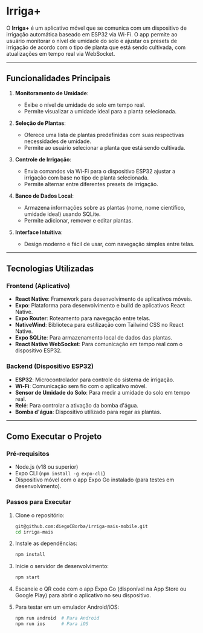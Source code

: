 # Irriga+

O **Irriga+** é um aplicativo móvel que se comunica com um dispositivo de irrigação automática baseado em ESP32 via Wi-Fi. O app permite ao usuário monitorar o nível de umidade do solo e ajustar os presets de irrigação de acordo com o tipo de planta que está sendo cultivada, com atualizações em tempo real via WebSocket.

---

## Funcionalidades Principais

1. **Monitoramento de Umidade**:
   - Exibe o nível de umidade do solo em tempo real.
   - Permite visualizar a umidade ideal para a planta selecionada.

2. **Seleção de Plantas**:
   - Oferece uma lista de plantas predefinidas com suas respectivas necessidades de umidade.
   - Permite ao usuário selecionar a planta que está sendo cultivada.

3. **Controle de Irrigação**:
   - Envia comandos via Wi-Fi para o dispositivo ESP32 ajustar a irrigação com base no tipo de planta selecionada.
   - Permite alternar entre diferentes presets de irrigação.

4. **Banco de Dados Local**:
   - Armazena informações sobre as plantas (nome, nome científico, umidade ideal) usando SQLite.
   - Permite adicionar, remover e editar plantas.

5. **Interface Intuitiva**:
   - Design moderno e fácil de usar, com navegação simples entre telas.

---

## Tecnologias Utilizadas

### Frontend (Aplicativo)
- **React Native**: Framework para desenvolvimento de aplicativos móveis.
- **Expo**: Plataforma para desenvolvimento e build de aplicativos React Native.
- **Expo Router**: Roteamento para navegação entre telas.
- **NativeWind**: Biblioteca para estilização com Tailwind CSS no React Native.
- **Expo SQLite**: Para armazenamento local de dados das plantas.
- **React Native WebSocket**: Para comunicação em tempo real com o dispositivo ESP32.

### Backend (Dispositivo ESP32)
- **ESP32**: Microcontrolador para controle do sistema de irrigação.
- **Wi-Fi**: Comunicação sem fio com o aplicativo móvel.
- **Sensor de Umidade do Solo**: Para medir a umidade do solo em tempo real.
- **Relé**: Para controlar a ativação da bomba d'água.
- **Bomba d'água**: Dispositivo utilizado para regar as plantas.

---

## Como Executar o Projeto

### Pré-requisitos
- Node.js (v18 ou superior)
- Expo CLI (`npm install -g expo-cli`)
- Dispositivo móvel com o app Expo Go instalado (para testes em desenvolvimento).

### Passos para Executar

1. Clone o repositório:
   ```bash
   git@github.com:diegoCBorba/irriga-mais-mobile.git
   cd irriga-mais
   ```

2. Instale as dependências:
   ```bash
   npm install
   ```

3. Inicie o servidor de desenvolvimento:
   ```bash
   npm start
   ```

4. Escaneie o QR code com o app Expo Go (disponível na App Store ou Google Play) para abrir o aplicativo no seu dispositivo.

5. Para testar em um emulador Android/iOS:
   ```bash
   npm run android  # Para Android
   npm run ios      # Para iOS
   ```
